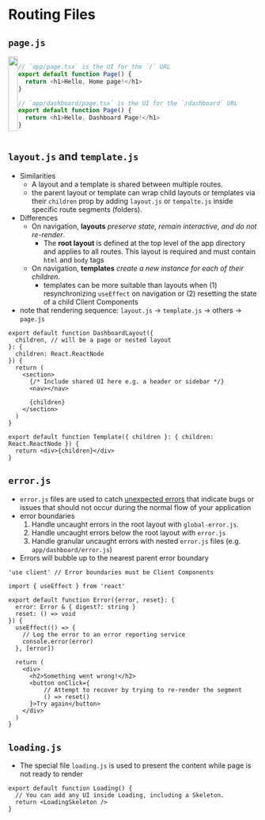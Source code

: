 # Routing Files

## `page.js`

<div style="display: flex;">  
  <div>  
    <img width="97%" src="books\Next.js\page-special-file.avif">
  </div>  
  <div>  
    
```js
// `app/page.tsx` is the UI for the `/` URL
export default function Page() {
  return <h1>Hello, Home page!</h1>
}
```

```js
// `app/dashboard/page.tsx` is the UI for the `/dashboard` URL
export default function Page() {
  return <h1>Hello, Dashboard Page!</h1>
}
```

  </div>  
</div>

## `layout.js` and `template.js`

- Similarities
  - A layout and a template is shared between multiple routes.
  - the parent layout or template can wrap child layouts or templates via their `children` prop by adding `layout.js` or `tempalte.js` inside specific route segments (folders).
- Differences
  - On navigation, **layouts** _preserve state, remain interactive, and do not re-render_.
    - The **root layout** is defined at the top level of the app directory and applies to all routes. This layout is required and must contain `html` and `body` tags
  - On navigation, **templates** _create a new instance for each of their children_.
    - templates can be more suitable than layouts when (1) resynchronizing `useEffect` on navigation or (2) resetting the state of a child Client Components
- note that rendering sequence: `layout.js` -> `template.js` -> others -> `page.js`

```tsx
export default function DashboardLayout({
  children, // will be a page or nested layout
}: {
  children: React.ReactNode
}) {
  return (
    <section>
      {/* Include shared UI here e.g. a header or sidebar */}
      <nav></nav>
 
      {children}
    </section>
  )
}
```

```tsx
export default function Template({ children }: { children: React.ReactNode }) {
  return <div>{children}</div>
}
```

## `error.js`

- `error.js` files are used to catch <u>unexpected errors</u> that indicate bugs or issues that should not occur during the normal flow of your application
- error boundaries
  1. Handle uncaught errors in the root layout with `global-error.js`.
  2. Handle uncaught errors below the root layout with `error.js`
  3. Handle granular uncaught errors with nested `error.js` files (e.g. `app/dashboard/error.js`)
- Errors will bubble up to the nearest parent error boundary

```tsx
'use client' // Error boundaries must be Client Components
 
import { useEffect } from 'react'
 
export default function Error({error, reset}: {
  error: Error & { digest?: string }
  reset: () => void
}) {
  useEffect(() => {
    // Log the error to an error reporting service
    console.error(error)
  }, [error])
 
  return (
    <div>
      <h2>Something went wrong!</h2>
      <button onClick={
          // Attempt to recover by trying to re-render the segment
          () => reset()
      }>Try again</button>
    </div>
  )
}
```

## `loading.js`

- The special file `loading.js` is used to present the content while page is not ready to render

```tsx
export default function Loading() {
  // You can add any UI inside Loading, including a Skeleton.
  return <LoadingSkeleton />
}
```
